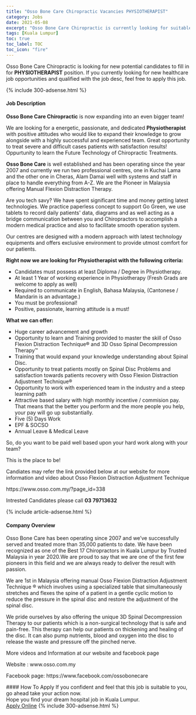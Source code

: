 ```yaml
---
title: "Osso Bone Care Chiropractic Vacancies PHYSIOTHERAPIST" 
category: Jobs 
date: 2021-05-08 
excerpt: "Osso Bone Care Chiropractic is currently looking for suitable person to fill in the PHYSIOTHERAPIST which positioned at Kuala Lumpur" 
tags: [Kuala Lumpur] 
toc: true 
toc_label: TOC 
toc_icon: "fire" 
--- 
```


<p>Osso Bone Care Chiropractic is looking for new potential candidates to fill in for <b>PHYSIOTHERAPIST</b> position. If you currently looking for new healthcare job opportunities and qualified with the job desc, feel free to apply this job.
</p>{% include 300-adsense.html %} 
<div><div><h4>Job Description</h4></div><div><div><span><div><p><strong>Osso Bone Care Chiropractic</strong> is now expanding into an even bigger team!</p><p>We are looking for a energetic, passionate, and dedicated <strong>Physiotherapist</strong> with positive attitudes who would like to expand their knowledge to grow alongside with a highly successful and experienced team. Great opportunity to treat severe and difficult cases patients with satisfaction results! Oppurtunity to learn the Future Technology of Chiropractic Treatments.</p><p><strong>Osso Bone Care</strong> is&#160;well established and has been operating since the year 2007 and currently we run two professional centres, one in Kuchai Lama and the other one in Cheras, Alam Damai well with systems and staff in place to handle everything from A-Z. We are the Pioneer in Malaysia offering Manual Flexion Distraction Therapy.</p><p>Are you tech savy? We have spent significant time and money getting latest technologies. We practice paperless concept to support Go Green, we use tablets to record daily patients' data, diagrams and as well acting as a bridge communication between you and Chiropractors to accomplish a modern medical practice and also to facilitate smooth operation system.</p><p>Our centres are designed with a modern approach with latest technology equipments and offers exclusive environment to provide utmost comfort for our patients.</p><p><strong>Right now we are looking for Physiotherapist with the following criteria:</strong>&#160;&#160;</p><ul><li>Candidates must possess at least Diploma / Degree in Physiotherapy.</li><li>At least 1&#160;Year of working experience in Physiotherapy (Fresh Grads are welcome to apply as well)</li><li>Required to communicate in&#160;English, Bahasa Malaysia, (Cantonese / Mandarin is an advantage.)</li><li>You must be professional!</li><li>Positive, passionate, learning attitude is a must!</li></ul><p><strong>What we can offer:</strong></p><ul><li>Huge career advancement and growth</li><li>Opportunity to learn and Training provided to master the skill of Osso Flexion Distraction Technique&#174; and 3D Osso Spinal Decompression Therapy&#8482;</li><li>Training that would expand&#160;your knowledge understanding about Spinal Disc.</li><li>Opportunity to treat patients mostly on Spinal Disc Problems and satisfaction towards patients recovery with Osso Flexion Distraction Adjustment Technique&#174;</li><li>Opportunity to work with experienced team in the industry and a steep learning path</li><li>Attractive based salary with high monthly incentive / commision pay. That means that the better you perform and the more people you help, your pay will go up substantially.</li><li>Five (5) Days Work</li><li>EPF &amp; SOCSO</li><li>Annual Leave &amp; Medical Leave</li></ul><p>So, do you want to be paid well based upon your hard work along with your team?</p><p>This is the place to be!</p><p>Candiates may refer the link provided below at our website for more information and video about Osso Flexion Distraction Adjustment Technique</p><p>https://www.osso.com.my/?page_id=338</p><p>Intrested Candidates please call <strong>03 79713632</strong></p></div></span></div></div></div> 
{% include article-adsense.html %} 
<div><div><h4>Company Overview</h4></div><div><div><span><div><p>Osso Bone Care has been operating since 2007 and we&#8217;ve successfully served and treated more than 35,000 patients to date. We have been recognized as one of the Best 17 Chiropractors in Kuala Lumpur  by Trusted Malaysia in year 2020.We are proud to say that we are one of the first few pioneers in this field and we are always ready to deliver the result with passion.</p><p>We are 1st in Malaysia offering manual Osso Flexion Distraction Adjustment Technique &#174; which involves using a specialized table that simultaneously stretches and flexes the spine of a patient in a gentle cyclic motion to reduce the pressure in the spinal disc and restore the adjustment of the spinal disc.</p><p>We pride ourselves by also offering the unique 3D Spinal Decompression Therapy to our patients which is a non-surgical technology that is safe and pain-free. This therapy can help our patients on thickening and healing of the disc. It can also pump nutrients, blood and oxygen into the disc to release the waste and pressure off the pinched nerve.</p><p>More videos and Information at our website and facebook page</p><p>Website : www.osso.com.my</p><p>Facebook page: https://www.facebook.com/ossobonecare</p></div></span></div></div></div> 
#### How To Apply 
If you confident and feel that this job is suitable to you, go ahead take your action now. <br/> 
Hope you find your dream hospital job in Kuala Lumpur. <br/> 
<a href="https://www.jobstreet.com.my/en/job/physiotherapist-4545686?jobId=jobstreet-my-job-4545686" class="btn btn--warning" target="_blank" rel="nofollow noopenner">Apply Online</a> 
{% include 300-adsense.html %} 